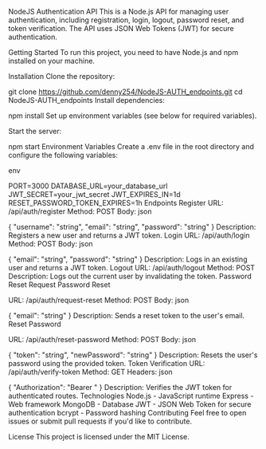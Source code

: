NodeJS Authentication API
This is a Node.js API for managing user authentication, including registration, login, logout, password reset, and token verification. The API uses JSON Web Tokens (JWT) for secure authentication.

Getting Started
To run this project, you need to have Node.js and npm installed on your machine.

Installation
Clone the repository:

git clone https://github.com/denny254/NodeJS-AUTH_endpoints.git
cd NodeJS-AUTH_endpoints
Install dependencies:

npm install
Set up environment variables (see below for required variables).

Start the server:


npm start
Environment Variables
Create a .env file in the root directory and configure the following variables:

env

PORT=3000
DATABASE_URL=your_database_url
JWT_SECRET=your_jwt_secret
JWT_EXPIRES_IN=1d
RESET_PASSWORD_TOKEN_EXPIRES=1h
Endpoints
Register
URL: /api/auth/register
Method: POST
Body:
json

{
  "username": "string",
  "email": "string",
  "password": "string"
}
Description: Registers a new user and returns a JWT token.
Login
URL: /api/auth/login
Method: POST
Body:
json

{
  "email": "string",
  "password": "string"
}
Description: Logs in an existing user and returns a JWT token.
Logout
URL: /api/auth/logout
Method: POST
Description: Logs out the current user by invalidating the token.
Password Reset
Request Password Reset

URL: /api/auth/request-reset
Method: POST
Body:
json

{
  "email": "string"
}
Description: Sends a reset token to the user's email.
Reset Password

URL: /api/auth/reset-password
Method: POST
Body:
json

{
  "token": "string",
  "newPassword": "string"
}
Description: Resets the user's password using the provided token.
Token Verification
URL: /api/auth/verify-token
Method: GET
Headers:
json

{
  "Authorization": "Bearer <token>"
}
Description: Verifies the JWT token for authenticated routes.
Technologies
Node.js - JavaScript runtime
Express - Web framework
MongoDB - Database
JWT - JSON Web Token for secure authentication
bcrypt - Password hashing
Contributing
Feel free to open issues or submit pull requests if you'd like to contribute.

License
This project is licensed under the MIT License.
